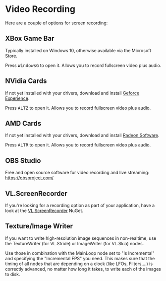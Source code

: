 # Video Recording

Here are a couple of options for screen recording:

## XBox Game Bar
Typically installed on Windows 10, otherwise available via the Microsoft Store. 

Press <span class="keyseq"><kbd>Windows</kbd><kbd>G</kbd></span> to open it. Allows you to record fullscreen video plus audio.

## NVidia Cards
If not yet installed with your drivers, download and install [Geforce Experience](https://www.nvidia.com/de-de/geforce/geforce-experience/).

Press <span class="keyseq"><kbd>ALT</kbd><kbd>Z</kbd></span> to open it. Allows you to record fullscreen video plus audio.

## AMD Cards

If not yet installed with your drivers, download and install [Radeon Software](https://www.amd.com/en/technologies/radeon-software-gaming-media).

Press <span class="keyseq"><kbd>ALT</kbd><kbd>R</kbd></span> to open it. Allows you to record fullscreen video plus audio.

## OBS Studio

Free and open source software for video recording and live streaming: https://obsproject.com/

## VL.ScreenRecorder
If you're looking for a recording option as part of your application, have a look at the [VL.ScreenRecorder](https://www.nuget.org/packages/VL.ScreenRecorder) NuGet.

## Texture/Image Writer
If you want to write high-resolution image sequences in non-realtime, use the TextureWriter (for VL.Stride) or ImageWriter (for VL.Skia) nodes. 

Use those in combination with the MainLoop node set to "Is Incremental" and specifying the "Incremental FPS" you need. This makes sure that the timing of all nodes that are depending on a clock (like LFOs, Filters,...) is correctly advanced, no matter how long it takes, to write each of the images to disk. 